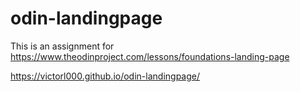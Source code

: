 # odin-landingpage
This is an assignment for https://www.theodinproject.com/lessons/foundations-landing-page

https://victorl000.github.io/odin-landingpage/
